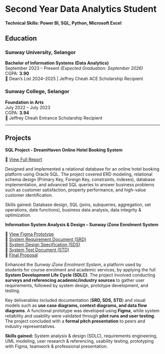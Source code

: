 # Second Year Data Analytics Student

#### Technical Skills: Power BI, SQL, Python, Microsoft Excel

## Education

### Sunway University, Selangor  
**Bachelor of Information Systems (Data Analytics)**  
September 2023 – Present _(Expected Graduation: September 2026)_  
CGPA: **3.90**  
🏅 Dean’s List 2024–2025 | Jeffrey Cheah ACE Scholarship Recipient  


### Sunway College, Selangor  
**Foundation in Arts**  
July 2022 – July 2023  
CGPA: **3.94**  
🏅 Jeffrey Cheah Entrance Scholarship Recipient  

---

## Projects
**SQL Project - DreamHaven Online Hotel Booking System**

📄 [View Full Report](docs/Group35_DBMS_Final_Assessment.pdf)  

Designed and implemented a relational database for an online hotel booking platform using Oracle SQL. The project covered ERD modeling, relational schema design (Primary Key, Foreign Key, constraints, indexes), database implementation, and advanced SQL queries to answer business problems such as customer satisfaction, property performance, and high-value customer identification.

Skills gained: Database design, SQL (joins, subqueries, aggregation, set operations, date functions), business data analysis, data integrity & optimization.


**Information System Analysis & Design – Sunway iZone Enrolment System**

🔗 [View Figma Prototype](https://www.figma.com/proto/AlRvWYK8g5C3TqoSxjjj4A/iZone-Waitlist-System--Initial-Prototype-?node-id=419-388&p=f&t=OVNLSf8JjvlHRSFs-1&scaling=scale-down&content-scaling=fixed&page-id=10%3A3&starting-point-node-id=502%3A246&show-proto-sidebar=1)  
📄 [System Requirement Document (SRD)](docs/ISAD_SRD.pdf)  
📄 [System Design Specification (SDS)](docs/ISAD_SDS.pdf)  
📄 [System Test Document (STD)](docs/ISAD_STD.pdf)  
📄 [Final Proposal](docs/ISAD_Final_Proposal.pdf)  

Enhanced the *Sunway iZone Enrolment System*, a platform used by students for course enrolment and academic services, by applying the full **System Development Life Cycle (SDLC)**. The project involved conducting **surveys and referencing academic/industry sources** to gather user requirements, followed by system design, prototype development, and testing.  

Key deliverables included documentation (**SRD, SDS, STD**) and visual models such as **use case diagrams, context diagrams, and data flow diagrams**. A functional prototype was developed using **Figma**, while system reliability and usability were validated through **pilot runs and user testing**. The project concluded with a **formal pitch presentation** to peers and industry representatives.  

**Skills gained:** System analysis & design (SDLC), requirements engineering, UML modeling, user research & referencing, usability testing, prototyping with Figma, teamwork & professional presentation.  

